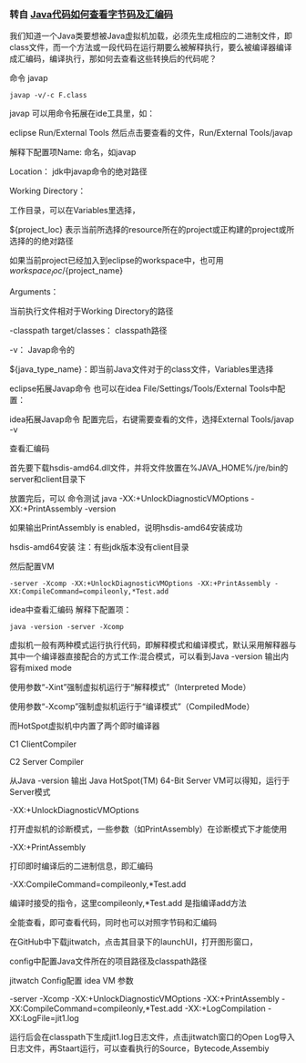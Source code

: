 ### 转自 [Java代码如何查看字节码及汇编码](https://www.ituring.com.cn/article/515229)

我们知道一个Java类要想被Java虚拟机加载，必须先生成相应的二进制文件，即class文件，而一个方法或一段代码在运行期要么被解释执行，要么被编译器编译成汇编码，编译执行，那如何去查看这些转换后的代码呢？

命令 javap

```
javap -v/-c F.class
```

javap 可以用命令拓展在ide工具里，如：

eclipse Run/External Tools 然后点击要查看的文件，Run/External Tools/javap

解释下配置项Name: 命名，如javap

Location： jdk中javap命令的绝对路径

Working Directory：

工作目录，可以在Variables里选择，

${project_loc} 表示当前所选择的resource所在的project或正构建的project或所选择的的绝对路径

如果当前project已经加入到eclipse的workspace中，也可用 ${workspace_loc}/${project_name}

Arguments：

当前执行文件相对于Working Directory的路径

-classpath target/classes： classpath路径

-v： Javap命令的

${java_type_name}：即当前Java文件对于的class文件，Variables里选择

eclipse拓展Javap命令 也可以在idea File/Settings/Tools/External Tools中配置：

idea拓展Javap命令 配置完后，右键需要查看的文件，选择External Tools/javap -v

查看汇编码

首先要下载hsdis-amd64.dll文件，并将文件放置在%JAVA_HOME%/jre/bin的server和client目录下

放置完后，可以 命令测试 java -XX:+UnlockDiagnosticVMOptions -XX:+PrintAssembly -version

如果输出PrintAssembly is enabled，说明hsdis-amd64安装成功

hsdis-amd64安装 注：有些jdk版本没有client目录

然后配置VM

```
-server -Xcomp -XX:+UnlockDiagnosticVMOptions -XX:+PrintAssembly -XX:CompileCommand=compileonly,*Test.add
```

idea中查看汇编码 解释下配置项：

```
java -version -server -Xcomp
```

虚拟机一般有两种模式运行执行代码，即解释模式和编译模式，默认采用解释器与其中一个编译器直接配合的方式工作:混合模式，可以看到Java -version 输出内容有mixed mode

使用参数“-Xint”强制虚拟机运行于“解释模式”（Interpreted Mode）

使用参数“-Xcomp”强制虚拟机运行于“编译模式”（CompiledMode）

而HotSpot虚拟机中内置了两个即时编译器

C1 ClientCompiler

C2 Server Compiler

从Java -version 输出 Java HotSpot(TM) 64-Bit Server VM可以得知，运行于Server模式

-XX:+UnlockDiagnosticVMOptions

打开虚拟机的诊断模式，一些参数（如PrintAssembly）在诊断模式下才能使用

-XX:+PrintAssembly

打印即时编译后的二进制信息，即汇编码

-XX:CompileCommand=compileonly,*Test.add

编译时接受的指令，这里compileonly,*Test.add 是指编译add方法

全能查看，即可查看代码，同时也可以对照字节码和汇编码

在GitHub中下载jitwatch，点击其目录下的launchUI，打开图形窗口，

config中配置Java文件所在的项目路径及classpath路径

jitwatch Config配置 idea VM 参数

-server -Xcomp -XX:+UnlockDiagnosticVMOptions -XX:+PrintAssembly -XX:CompileCommand=compileonly,*Test.add -XX:+LogCompilation -XX:LogFile=jit1.log

运行后会在classpath下生成jit1.log日志文件，点击jitwatch窗口的Open Log导入日志文件，再Staart运行，可以查看执行的Source，Bytecode,Assembiy
